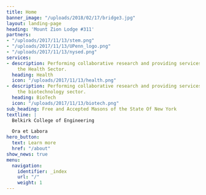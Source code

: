 ```yaml
---
title: Home
banner_image: "/uploads/2018/02/17/bridge3.jpg"
layout: landing-page
heading: 'Mount Zion Lodge #311'
partners:
- "/uploads/2017/11/13/stem.png"
- "/uploads/2017/11/13/UPenn_logo.png"
- "/uploads/2017/11/13/nysed.png"
services:
- description: Performing collaborative research and providing services to support
    the Health Sector.
  heading: Health
  icon: "/uploads/2017/11/13/health.png"
- description: Performing collaborative research and providing services to support
    the biotechnology sector.
  heading: BioTech
  icon: "/uploads/2017/11/13/biotech.png"
sub_heading: Free and Accepted Masons of the State Of New York
textline: |
  Belkirk College of Engineering

  Ora et Labora
hero_button:
  text: Learn more
  href: "/about"
show_news: true
menu:
  navigation:
    identifier: _index
    url: "/"
    weight: 1
---
```

